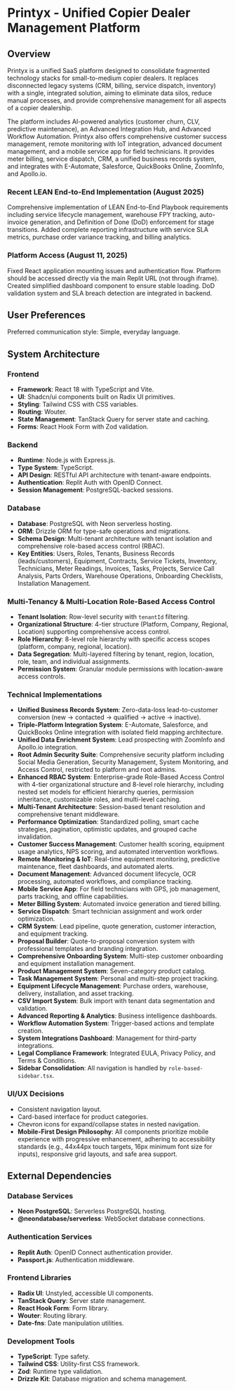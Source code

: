 # Printyx - Unified Copier Dealer Management Platform

## Overview
Printyx is a unified SaaS platform designed to consolidate fragmented technology stacks for small-to-medium copier dealers. It replaces disconnected legacy systems (CRM, billing, service dispatch, inventory) with a single, integrated solution, aiming to eliminate data silos, reduce manual processes, and provide comprehensive management for all aspects of a copier dealership.

The platform includes AI-powered analytics (customer churn, CLV, predictive maintenance), an Advanced Integration Hub, and Advanced Workflow Automation. Printyx also offers comprehensive customer success management, remote monitoring with IoT integration, advanced document management, and a mobile service app for field technicians. It provides meter billing, service dispatch, CRM, a unified business records system, and integrates with E-Automate, Salesforce, QuickBooks Online, ZoomInfo, and Apollo.io.

### Recent LEAN End-to-End Implementation (August 2025)
Comprehensive implementation of LEAN End-to-End Playbook requirements including service lifecycle management, warehouse FPY tracking, auto-invoice generation, and Definition of Done (DoD) enforcement for stage transitions. Added complete reporting infrastructure with service SLA metrics, purchase order variance tracking, and billing analytics.

### Platform Access (August 11, 2025)
Fixed React application mounting issues and authentication flow. Platform should be accessed directly via the main Replit URL (not through iframe). Created simplified dashboard component to ensure stable loading. DoD validation system and SLA breach detection are integrated in backend.

## User Preferences
Preferred communication style: Simple, everyday language.

## System Architecture

### Frontend
- **Framework**: React 18 with TypeScript and Vite.
- **UI**: Shadcn/ui components built on Radix UI primitives.
- **Styling**: Tailwind CSS with CSS variables.
- **Routing**: Wouter.
- **State Management**: TanStack Query for server state and caching.
- **Forms**: React Hook Form with Zod validation.

### Backend
- **Runtime**: Node.js with Express.js.
- **Type System**: TypeScript.
- **API Design**: RESTful API architecture with tenant-aware endpoints.
- **Authentication**: Replit Auth with OpenID Connect.
- **Session Management**: PostgreSQL-backed sessions.

### Database
- **Database**: PostgreSQL with Neon serverless hosting.
- **ORM**: Drizzle ORM for type-safe operations and migrations.
- **Schema Design**: Multi-tenant architecture with tenant isolation and comprehensive role-based access control (RBAC).
- **Key Entities**: Users, Roles, Tenants, Business Records (leads/customers), Equipment, Contracts, Service Tickets, Inventory, Technicians, Meter Readings, Invoices, Tasks, Projects, Service Call Analysis, Parts Orders, Warehouse Operations, Onboarding Checklists, Installation Management.

### Multi-Tenancy & Multi-Location Role-Based Access Control
- **Tenant Isolation**: Row-level security with `tenantId` filtering.
- **Organizational Structure**: 4-tier structure (Platform, Company, Regional, Location) supporting comprehensive access control.
- **Role Hierarchy**: 8-level role hierarchy with specific access scopes (platform, company, regional, location).
- **Data Segregation**: Multi-layered filtering by tenant, region, location, role, team, and individual assignments.
- **Permission System**: Granular module permissions with location-aware access controls.

### Technical Implementations
- **Unified Business Records System**: Zero-data-loss lead-to-customer conversion (new → contacted → qualified → active → inactive).
- **Triple-Platform Integration System**: E-Automate, Salesforce, and QuickBooks Online integration with isolated field mapping architecture.
- **Unified Data Enrichment System**: Lead prospecting with ZoomInfo and Apollo.io integration.
- **Root Admin Security Suite**: Comprehensive security platform including Social Media Generation, Security Management, System Monitoring, and Access Control, restricted to platform and root admins.
- **Enhanced RBAC System**: Enterprise-grade Role-Based Access Control with 4-tier organizational structure and 8-level role hierarchy, including nested set models for efficient hierarchy queries, permission inheritance, customizable roles, and multi-level caching.
- **Multi-Tenant Architecture**: Session-based tenant resolution and comprehensive tenant middleware.
- **Performance Optimization**: Standardized polling, smart cache strategies, pagination, optimistic updates, and grouped cache invalidation.
- **Customer Success Management**: Customer health scoring, equipment usage analytics, NPS scoring, and automated intervention workflows.
- **Remote Monitoring & IoT**: Real-time equipment monitoring, predictive maintenance, fleet dashboards, and automated alerts.
- **Document Management**: Advanced document lifecycle, OCR processing, automated workflows, and compliance tracking.
- **Mobile Service App**: For field technicians with GPS, job management, parts tracking, and offline capabilities.
- **Meter Billing System**: Automated invoice generation and tiered billing.
- **Service Dispatch**: Smart technician assignment and work order optimization.
- **CRM System**: Lead pipeline, quote generation, customer interaction, and equipment tracking.
- **Proposal Builder**: Quote-to-proposal conversion system with professional templates and branding integration.
- **Comprehensive Onboarding System**: Multi-step customer onboarding and equipment installation management.
- **Product Management System**: Seven-category product catalog.
- **Task Management System**: Personal and multi-step project tracking.
- **Equipment Lifecycle Management**: Purchase orders, warehouse, delivery, installation, and asset tracking.
- **CSV Import System**: Bulk import with tenant data segmentation and validation.
- **Advanced Reporting & Analytics**: Business intelligence dashboards.
- **Workflow Automation System**: Trigger-based actions and template creation.
- **System Integrations Dashboard**: Management for third-party integrations.
- **Legal Compliance Framework**: Integrated EULA, Privacy Policy, and Terms & Conditions.
- **Sidebar Consolidation**: All navigation is handled by `role-based-sidebar.tsx`.

### UI/UX Decisions
- Consistent navigation layout.
- Card-based interface for product categories.
- Chevron icons for expand/collapse states in nested navigation.
- **Mobile-First Design Philosophy**: All components prioritize mobile experience with progressive enhancement, adhering to accessibility standards (e.g., 44x44px touch targets, 16px minimum font size for inputs), responsive grid layouts, and safe area support.

## External Dependencies

### Database Services
- **Neon PostgreSQL**: Serverless PostgreSQL hosting.
- **@neondatabase/serverless**: WebSocket database connections.

### Authentication Services
- **Replit Auth**: OpenID Connect authentication provider.
- **Passport.js**: Authentication middleware.

### Frontend Libraries
- **Radix UI**: Unstyled, accessible UI components.
- **TanStack Query**: Server state management.
- **React Hook Form**: Form library.
- **Wouter**: Routing library.
- **Date-fns**: Date manipulation utilities.

### Development Tools
- **TypeScript**: Type safety.
- **Tailwind CSS**: Utility-first CSS framework.
- **Zod**: Runtime type validation.
- **Drizzle Kit**: Database migration and schema management.